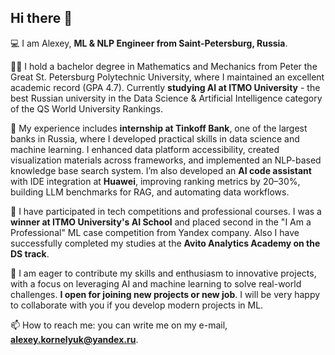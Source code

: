## Hi there 👋
💻 I am Alexey, **ML & NLP Engineer from Saint-Petersburg, Russia**.

👨‍🎓 I hold a bachelor degree in Mathematics and Mechanics from Peter the Great St. Petersburg Polytechnic University, where I maintained an excellent academic record (GPA 4.7). Currently **studying AI at ITMO University** - the best Russian university in the Data Science & Artificial Intelligence category of the QS World University Rankings.

💼 My experience includes **internship at Tinkoff Bank**, one of the largest banks in Russia, where I developed practical skills in data science and machine learning. I enhanced data platform accessibility, created visualization materials across frameworks, and implemented an NLP-based knowledge base search system.  I’m also developed an **AI code assistant** with IDE integration at **Huawei**, improving ranking metrics by 20–30%, building LLM benchmarks for RAG, and automating data workflows.

📌 I have participated in tech competitions and professional courses. I was a **winner at ITMO University's AI School** and placed second in the "I Am a Professional" ML case competition from Yandex company. Also I have successfully completed my studies at the **Avito Analytics Academy on the DS track**.

🚀 I am eager to contribute my skills and enthusiasm to innovative projects, with a focus on leveraging AI and machine learning to solve real-world challenges. **I open for joining new projects or new job**. I will be very happy to collaborate with you if you develop modern projects in ML.

📫 How to reach me: you can write me on my e-mail, **alexey.kornelyuk@yandex.ru**.

<!--
**alllyuk/alllyuk** is a ✨ _special_ ✨ repository because its `README.md` (this file) appears on your GitHub profile.

Here are some ideas to get you started:

- 🔭 I’m currently working on ...
- 🌱 I’m currently learning ...
- 👯 I’m looking to collaborate on ...
- 🤔 I’m looking for help with ...
- 💬 Ask me about ...
- 📫 How to reach me: ...
- 😄 Pronouns: ...
- ⚡ Fun fact: ...
-->
